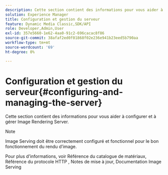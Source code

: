 ```yaml
---
description: Cette section contient des informations pour vous aider à configurer et à gérer Image Rendering Server.
solution: Experience Manager
title: Configuration et gestion du serveur
feature: Dynamic Media Classic,SDK/API
role: Developer,Admin,User
exl-id: 357e5660-1e62-4aa0-91c2-696cacac8f86
source-git-commit: 38afaf2ed0f01868f02e236e941b23eed5b790aa
workflow-type: tm+mt
source-wordcount: '69'
ht-degree: 0%

---
```


# Configuration et gestion du serveur{#configuring-and-managing-the-server}

Cette section contient des informations pour vous aider à configurer et à gérer Image Rendering Server.

>[!NOTE]
>
>Image Serving doit être correctement configuré et fonctionnel pour le bon fonctionnement du rendu d’image.

Pour plus d’informations, voir Référence du catalogue de matériaux, Référence du protocole HTTP , Notes de mise à jour, Documentation Image Serving
